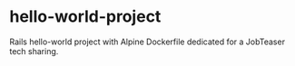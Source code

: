 # hello-world-project

Rails hello-world project with Alpine Dockerfile dedicated for a JobTeaser tech sharing.
